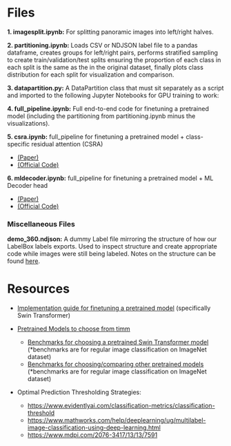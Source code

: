 # Files

**1. imagesplit.ipynb:** For splitting panoramic images into left/right halves.

**2. partitioning.ipynb:** Loads CSV or NDJSON label file to a pandas dataframe, creates groups for left/right pairs, performs stratified sampling to create train/validation/test splits ensuring the proportion of each class in each split is the same as the in the original dataset, finally plots class distribution for each split for visualization and comparison.

**3. datapartition.py:** A DataPartition class that must sit separately as a script and imported to the following Jupyter Notebooks for GPU training to work:

**4. full_pipeline.ipynb:** Full end-to-end code for finetuning a pretrained model (including the partitioning from partitioning.ipynb minus the visualizations).

**5. csra.ipynb:** full_pipeline for finetuning a pretrained model + class-specific residual attention (CSRA)
   - [ (Paper) ](https://arxiv.org/pdf/2108.02456v2 )
   - [ (Official Code) ](https://github.com/Kevinz-code/CSRA/blob/master/pipeline/csra.py)

**6. mldecoder.ipynb:** full_pipeline for finetuning a pretrained model + ML Decoder head
   - [ (Paper) ](https://arxiv.org/pdf/2111.12933v2)
   - [ (Official Code) ](https://github.com/Alibaba-MIIL/ML_Decoder/blob/main/src_files/ml_decoder/ml_decoder.py)

### Miscellaneous Files
**demo_360.ndjson:** A dummy Label file mirroring the structure of how our LabelBox labels exports. Used to inspect structure and create appropriate code while images were still being labeled. Notes on the structure can be found [here](https://docs.google.com/document/d/1F8RFUZPHlVVkZzpF3bIoOaOA62DqiIFhOYRDARhMce8/edit?usp=sharing).

# Resources
- [Implementation guide for finetuning a pretrained model](https://www.kaggle.com/code/gohweizheng/swin-transformer-beginner-friendly-notebook#1.-Introduction) (specifically Swin Transformer)

- [Pretrained Models to choose from timm](https://huggingface.co/models?library=timm)
  - [Benchmarks for choosing a pretrained Swin Transformer model](https://github.com/microsoft/Swin-Transformer/blob/main/MODELHUB.md#imagenet-22k-pretrained-swin-moe-models)
    (*benchmarks are for regular image classification on ImageNet dataset)
  - [Benchmarks for choosing/comparing other pretrained models](https://paperswithcode.com/sota/image-classification-on-imagenet)
    (*benchmarks are for regular image classification on ImageNet dataset)

- Optimal Prediction Thresholding Strategies:
  - https://www.evidentlyai.com/classification-metrics/classification-threshold
  - https://www.mathworks.com/help/deeplearning/ug/multilabel-image-classification-using-deep-learning.html
  - https://www.mdpi.com/2076-3417/13/13/7591
    
